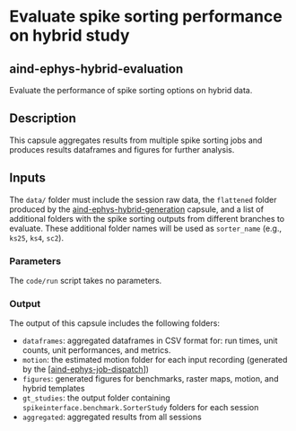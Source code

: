 # Evaluate spike sorting performance on hybrid study
## aind-ephys-hybrid-evaluation

Evaluate the performance of spike sorting options on hybrid data.

## Description

This capsule aggregates results from multiple spike sorting jobs and produces results dataframes and figures for further analysis.

## Inputs

The `data/` folder must include the session raw data, the `flattened` folder produced by the 
[aind-ephys-hybrid-generation](https://github.com/AllenNeuralDynamics/aind-ephys-hybrid-generation) capsule, 
and a list of additional folders with the spike sorting outputs from different branches to evaluate.
These additional folder names will be used as `sorter_name` (e.g., `ks25`, `ks4`, `sc2`).

### Parameters

The `code/run` script takes no parameters.

### Output

The output of this capsule includes the following folders:

* `dataframes`: aggregated dataframes in CSV format for: run times, unit counts, unit performances, and metrics.
* `motion`: the estimated motion folder for each input recording (generated by the [[aind-ephys-job-dispatch](https://github.com/AllenNeuralDynamics/aind-ephys-job-dispatch)])
* `figures`: generated figures for benchmarks, raster maps, motion, and hybrid templates
* `gt_studies`: the output folder containing `spikeinterface.benchmark.SorterStudy` folders for each session
* `aggregated`: aggregated results from all sessions
